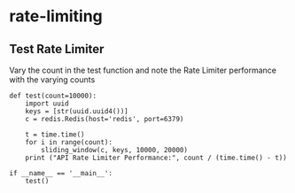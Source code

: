 # rate-limiting

## Test Rate Limiter

Vary the count in the test function and note the Rate Limiter performance with the varying counts

```
def test(count=10000):
    import uuid
    keys = [str(uuid.uuid4())]
    c = redis.Redis(host='redis', port=6379)

    t = time.time()
    for i in range(count):
        sliding_window(c, keys, 10000, 20000)
    print ("API Rate Limiter Performance:", count / (time.time() - t))

if __name__ == '__main__':
    test()    
```
